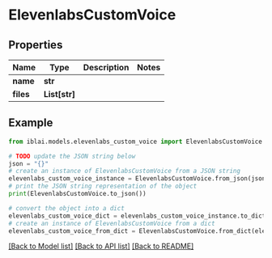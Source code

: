 # ElevenlabsCustomVoice


## Properties

Name | Type | Description | Notes
------------ | ------------- | ------------- | -------------
**name** | **str** |  | 
**files** | **List[str]** |  | 

## Example

```python
from iblai.models.elevenlabs_custom_voice import ElevenlabsCustomVoice

# TODO update the JSON string below
json = "{}"
# create an instance of ElevenlabsCustomVoice from a JSON string
elevenlabs_custom_voice_instance = ElevenlabsCustomVoice.from_json(json)
# print the JSON string representation of the object
print(ElevenlabsCustomVoice.to_json())

# convert the object into a dict
elevenlabs_custom_voice_dict = elevenlabs_custom_voice_instance.to_dict()
# create an instance of ElevenlabsCustomVoice from a dict
elevenlabs_custom_voice_from_dict = ElevenlabsCustomVoice.from_dict(elevenlabs_custom_voice_dict)
```
[[Back to Model list]](../README.md#documentation-for-models) [[Back to API list]](../README.md#documentation-for-api-endpoints) [[Back to README]](../README.md)


